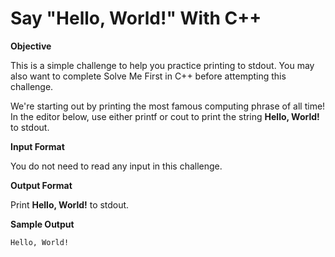 # Say "Hello, World!" With C++

**Objective**

This is a simple challenge to help you practice printing to stdout. You may also want to complete Solve Me
First in C++ before attempting this challenge.

We're starting out by printing the most famous computing phrase of all time! In the editor below, use
either printf or cout to print the string __Hello, World!__ to stdout.

**Input Format**

You do not need to read any input in this challenge.

**Output Format**

Print __Hello, World!__ to stdout.

**Sample Output**

```
Hello, World!
```


